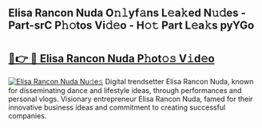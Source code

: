 ## Elisa Rancon Nuda O𝚗𝚕yf𝚊ns L𝚎a𝚔ed N𝚞𝚍es - Part-srC P𝚑𝚘tos Vi𝚍𝚎o - H𝚘𝚝 Part L𝚎a𝚔s pyYGo

# <h2><a href="http://kf6boo.oniu.top/?m=Elisa+Rancon+Nuda">🔗👉 🔴 Elisa Rancon Nuda P𝚑ot𝚘𝚜 V𝚒d𝚎o</a></h2>

[![Elisa Rancon Nuda Nu𝚍e𝚜](https://i.imgur.com/0qMVB7G.gif)](http://kf6boo.oniu.top/?m=Elisa+Rancon+Nuda)
Digital trendsetter Elisa Rancon Nuda, known for disseminating dance and lifestyle ideas, through performances and personal vlogs. Visionary entrepreneur Elisa Rancon Nuda, famed for their innovative business ideas and commitment to creating successful companies.  
